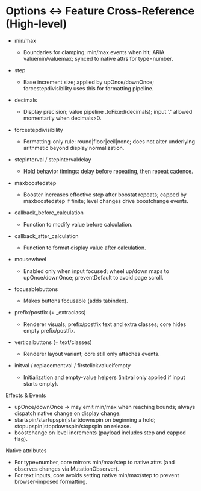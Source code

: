 # Options ↔ Feature Cross-Reference (High-level)

- min/max
  - Boundaries for clamping; min/max events when hit; ARIA valuemin/valuemax; synced to native attrs for type=number.

- step
  - Base increment size; applied by upOnce/downOnce; forcestepdivisibility uses this for formatting pipeline.

- decimals
  - Display precision; value pipeline .toFixed(decimals); input '.' allowed momentarily when decimals>0.

- forcestepdivisibility
  - Formatting-only rule: round|floor|ceil|none; does not alter underlying arithmetic beyond display normalization.

- stepinterval / stepintervaldelay
  - Hold behavior timings: delay before repeating, then repeat cadence.

- maxboostedstep
  - Booster increases effective step after boostat repeats; capped by maxboostedstep if finite; level changes drive boostchange events.

- callback_before_calculation
  - Function to modify value before calculation.

- callback_after_calculation
  - Function to format display value after calculation.

- mousewheel
  - Enabled only when input focused; wheel up/down maps to upOnce/downOnce; preventDefault to avoid page scroll.

- focusablebuttons
  - Makes buttons focusable (adds tabindex).

- prefix/postfix (+ _extraclass)
  - Renderer visuals; prefix/postfix text and extra classes; core hides empty prefix/postfix.

- verticalbuttons (+ text/classes)
  - Renderer layout variant; core still only attaches events.

- initval / replacementval / firstclickvalueifempty
  - Initialization and empty-value helpers (initval only applied if input starts empty).

Effects & Events
- upOnce/downOnce → may emit min/max when reaching bounds; always dispatch native change on display change.
- startspin/startupspin|startdownspin on beginning a hold; stopupspin|stopdownspin/stopspin on release.
- boostchange on level increments (payload includes step and capped flag).

Native attributes
- For type=number, core mirrors min/max/step to native attrs (and observes changes via MutationObserver).
- For text inputs, core avoids setting native min/max/step to prevent browser-imposed formatting.

